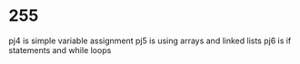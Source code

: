 # 255

pj4 is simple variable assignment
pj5 is using arrays and linked lists
pj6 is if statements and while loops
